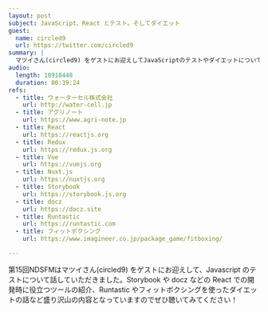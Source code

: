 ```yaml
---
layout: post
subject: JavaScript、React とテスト。そしてダイエット
guest:
  name: circled9
  url: https://twitter.com/circled9
summary: |
  マツイさん(circled9) をゲストにお迎えしてJavaScriptのテストやダイエットについてお話していただきました
audio:
  length: 18918448
  duration: 00:39:24
refs:
  - title: ウォーターセル株式会社
    url: http://water-cell.jp
  - title: アグリノート
    url: https://www.agri-note.jp
  - title: React
    url: https://reactjs.org
  - title: Redux
    url: https://redux.js.org
  - title: Vue
    url: https://vuejs.org
  - title: Nuxt.js
    url: https://nuxtjs.org
  - title: Storybook
    url: https://storybook.js.org
  - title: docz
    url: https://docz.site
  - title: Runtastic
    url: https://runtastic.com
  - title: フィットボクシング
    url: https://www.imagineer.co.jp/package_game/fitboxing/

---
```



第15回NDSFMはマツイさん(circled9) をゲストにお迎えして、Javascript のテストについて話していただきました。Storybook や docz などの React での開発時に役立つツールの紹介、Runtastic やフィットボクシングを使ったダイエットの話など盛り沢山の内容となっていますのでぜひ聴いてみてください！

